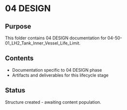 # 04 DESIGN

## Purpose
This folder contains 04 DESIGN documentation for 04-50-01_LH2_Tank_Inner_Vessel_Life_Limit.

## Contents
- Documentation specific to 04 DESIGN phase
- Artifacts and deliverables for this lifecycle stage

## Status
Structure created - awaiting content population.
